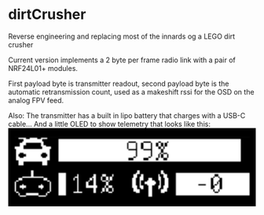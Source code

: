 # dirtCrusher
Reverse engineering and replacing most of the innards og a LEGO dirt crusher

Current version implements a 2 byte per frame radio link with a pair of NRF24L01+ modules.

First payload byte is transmitter readout, second payload byte is the automatic retransmission count, used as a makeshift rssi for the OSD on the analog FPV feed.

Also: The transmitter has a built in lipo battery that charges with a USB-C cable... And a little OLED to show telemetry that looks like this:
![OLED simulation](/transmitter/GFX/oled_simulation.png)
